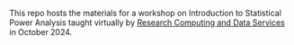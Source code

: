 This repo hosts the materials for a workshop on Introduction to Statistical Power Analysis taught virtually by [Research Computing and Data Services](https://www.it.northwestern.edu/departments/it-services-support/research/) in October 2024.
